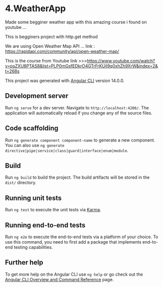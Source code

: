# 4.WeatherApp

Made some begginer weather app with this amazing course i found on youtube ...

This is begginers project with http.get method 

We are using Open Weather Map API ... link : https://rapidapi.com/community/api/open-weather-map/


This is the course from Youtube link >>>https://www.youtube.com/watch?v=psZXU8PTAS8&list=PLP0mGsfEDkrO4GTrFrKUil9q0xhZh9XrW&index=2&t=268s



This project was generated with [Angular CLI](https://github.com/angular/angular-cli) version 14.0.0.

## Development server

Run `ng serve` for a dev server. Navigate to `http://localhost:4200/`. The application will automatically reload if you change any of the source files.

## Code scaffolding

Run `ng generate component component-name` to generate a new component. You can also use `ng generate directive|pipe|service|class|guard|interface|enum|module`.

## Build

Run `ng build` to build the project. The build artifacts will be stored in the `dist/` directory.

## Running unit tests

Run `ng test` to execute the unit tests via [Karma](https://karma-runner.github.io).

## Running end-to-end tests

Run `ng e2e` to execute the end-to-end tests via a platform of your choice. To use this command, you need to first add a package that implements end-to-end testing capabilities.

## Further help

To get more help on the Angular CLI use `ng help` or go check out the [Angular CLI Overview and Command Reference](https://angular.io/cli) page.
